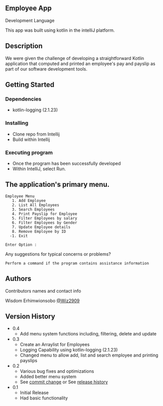 ## Employee App

Development Language

This app was built using kotlin in the intelliJ platform.

## Description
 
We were given the challenge of developing a straightforward Kotlin application that 
computed and printed an employee's pay and payslip as part of our software development tools.

## Getting Started

### Dependencies

* kotlin-logging (2.1.23)

### Installing

* Clone repo from Intellij
* Build within Intellij

### Executing program

* Once the program has been successfully developed
* Within IntelliJ, select Run.

## The application's primary menu.
```
Employee Menu
   1. Add Employee
   2. List All Employees
   3. Search Employees 
   4. Print Payslip for Employee
   5. Filter Employees by salary
   6. Filter Employees by Gender
   7. Update Employee details
   8. Remove Employee by ID
  -1. Exit
       
Enter Option : 
```



Any suggestions for typical concerns or problems?
```
Perform a command if the program contains assistance information
```

## Authors

Contributors names and contact info

Wisdom Erhimwionsobo
[@Wiz2909](https://github.com/Wisdomerh)

## Version History
* 0.4
  * Add menu system functions including, filtering, delete and update 
* 0.3
  * Create an Arraylist for Employees
  * Logging Capability using kotlin-logging (2.1.23)
  * Changed menu to allow add, list and search employee and printing payslips
* 0.2
  * Various bug fixes and optimizations
  * Added better menu system
  * See [commit change]() or See [release history]()
* 0.1
  * Initial Release
  * Had basic functionality
